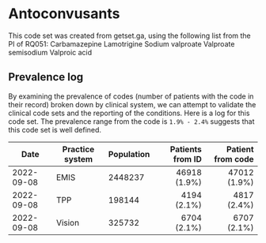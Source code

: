 # Antoconvusants

This code set was created from getset.ga, using the following list from the PI of RQ051:
    Carbamazepine
    Lamotrigine
    Sodium valproate
    Valproate semisodium
    Valproic acid


## Prevalence log

By examining the prevalence of codes (number of patients with the code in their record) broken down by clinical system, we can attempt to validate the clinical code sets and the reporting of the conditions. Here is a log for this code set. The prevalence range from the code is `1.9% - 2.4%` suggests that this code set is well defined.

| Date       | Practice system | Population | Patients from ID | Patient from code |
| ---------- | --------------- | ---------- | ---------------: | ----------------: |
| 2022-09-08 | EMIS            |    2448237 |     46918 (1.9%) |      47012 (1.9%) |
| 2022-09-08 | TPP             |     198144 |      4194 (2.1%) |       4817 (2.4%) |
| 2022-09-08 | Vision          |     325732 |      6704 (2.1%) |       6707 (2.1%) |

